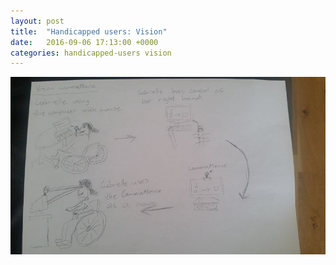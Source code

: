 ```yaml
---
layout: post
title:  "Handicapped users: Vision"
date:   2016-09-06 17:13:00 +0000
categories: handicapped-users vision
---
```


![Handicapped users Vision](/handicap-vision.jpg)
